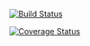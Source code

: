 [![Build Status](https://travis-ci.org/ANDeaD-K/andead.nodejs.mqtt.svg?branch=master)](https://travis-ci.org/ANDeaD-K/andead.nodejs.mqtt)

[![Coverage Status](https://coveralls.io/repos/github/ANDeaD-K/andead.nodejs.mqtt/badge.svg)](https://coveralls.io/github/ANDeaD-K/andead.nodejs.mqtt)